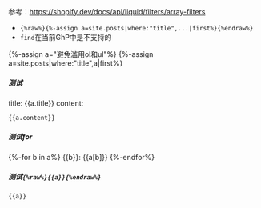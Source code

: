 参考：https://shopify.dev/docs/api/liquid/filters/array-filters
- `{%raw%}{%-assign a=site.posts|where:"title",...|first%}{%endraw%}`
- `find`在当前GhP中是不支持的

{%-assign a="避免滥用ol和ul"%}
{%-assign a=site.posts|where:"title",a|first%}

##### 测试
title: {{a.title}}
content:
```
{{a.content}}
```

##### 测试for
{%-for b in a%}
{{b}}: {{a[b]}}
{%-endfor%}

##### 测试`{%raw%}{{a}}{%endraw%}`
```
{{a}}
```
